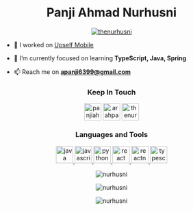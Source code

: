 <h1 align="center" font-weight"bold">Panji Ahmad Nurhusni</h1>

<!-- <p align="center"> <img src="https://komarev.com/ghpvc/?username=nurhusni&label=Profile%20views&color=0e75b6&style=flat" alt="nurhusni" /> </p> -->

<p align="center"> <a href="https://twitter.com/thenurhusni" target="blank"><img src="https://img.shields.io/twitter/follow/thenurhusni?logo=twitter&style=for-the-badge" alt="thenurhusni" /></a> </p>

- 🔭 I worked on [Upself Mobile](https://github.com/Upself-ID/upself-mobile)

- 🌱 I’m currently focused on learning **TypeScript, Java, Spring**

- 📫 Reach me on **apanji6399@gmail.com**

<h3 align="center">Keep In Touch</h3>
<p align="center">
    <a href="https://linkedin.com/in/panjiahmadn" target="blank"><img align="center" src="https://img.icons8.com/fluency/48/000000/linkedin.png" alt="panjiahmadn" height="40" width="40" /></a>
    <a href="https://stackoverflow.com/users/arahpanah" target="blank"><img align="center" src="https://img.icons8.com/fluency/48/000000/stackoverflow.png" alt="arahpanah" height="40" width="40" /></a>
    <a href="https://twitter.com/thenurhusni" target="blank"><img align="center" src="https://img.icons8.com/color/48/000000/twitter--v1.png" alt="thenurhusni" height="40" width="40" /></a>
</p>

<h3 align="center">Languages and Tools</h3>
<p align="center"> 
    <a href="https://www.java.com/" target="_blank"> <img src="https://img.icons8.com/color/48/000000/java-coffee-cup-logo--v1.png" alt="java" width="40" height="40"/> </a> 
    <a href="https://www.javascript.com/" target="_blank"> <img src="https://img.icons8.com/color/48/000000/javascript--v1.png" alt="javascript" width="40" height="40"/> </a> 
    <a href="https://www.python.org" target="_blank"> <img src="https://img.icons8.com/color/48/000000/python--v1.png" alt="python" width="40" height="40"/> </a> 
    <a href="https://reactjs.org/" target="_blank"> <img src="https://img.icons8.com/plasticine/100/000000/react.png" alt="react" width="40" height="40"/> </a> 
    <a href="https://reactnative.dev/" target="_blank"> <img src="https://img.icons8.com/color/48/000000/react-native.png" alt="reactnative" width="40" height="40"/> </a> 
    <a href="https://www.typescriptlang.org/" target="_blank"> <img src="https://img.icons8.com/color/48/000000/typescript.png" alt="typescript" width="40" height="40"/> </a>
</p>

<p align="center">
    <img align="center" src="https://github-readme-stats.vercel.app/api?username=nurhusni&show_icons=true&locale=en&include_all_commits=true&theme=onedark&hide_border=true&count_private=true" alt="nurhusni" />
</p>

<p align="center">
    <img align="center" src="https://github-readme-stats.vercel.app/api/top-langs/?username=nurhusni&show_icons=true&locale=en&layout=compact&theme=onedark&hide_border=true&langs_count=10" alt="nurhusni" />
</p>

<p align="center">
    <img align="center" src="https://github-readme-streak-stats.herokuapp.com/?user=nurhusni&theme=onedark&hide_border=true" alt="nurhusni" />
</p>
